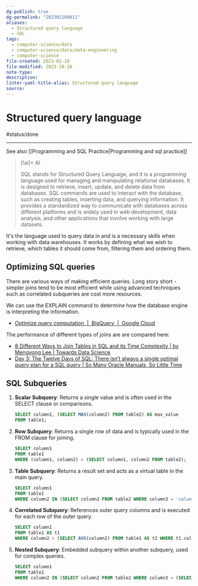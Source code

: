 ```yaml
---
dg-publish: true
dg-permalink: "202302100011"
aliases:
  - Structured query language
  - SQL
tags:
  - computer-science/data
  - computer-science/data/data-engineering
  - computer-science
file-created: 2023-02-10
file-modified: 2023-10-10
note-type: 
description: 
linter-yaml-title-alias: Structured query language
source: 
---
```


# Structured query language

#status/done

---

See also [[Programming and SQL Practice|Programming and sql practice]]

> [!ai]+ AI
>
> SQL stands for Structured Query Language, and it is a programming language used for managing and manipulating relational databases. It is designed to retrieve, insert, update, and delete data from databases. SQL commands are used to interact with the database, such as creating tables, inserting data, and querying information. It provides a standardized way to communicate with databases across different platforms and is widely used in web development, data analysis, and other applications that involve working with large datasets.

It's the language used to query data in and is a necessary skills when working with data warehouses. It works by defining what we wish to retrieve, which tables it should come from, filtering them and ordering them.

## Optimizing SQL queries

There are various ways of making efficient queries. Long story short - simpler joins tend to be most efficient while using advanced techniques such as correlated subqueries are cost more resources.

We can use the EXPLAIN command to determine how the database engine is interpreting the information.
- [Optimize query computation  |  BigQuery  |  Google Cloud](https://cloud.google.com/bigquery/docs/best-practices-performance-compute)

The performance of different types of joins are are compared here:
- [8 Different Ways to Join Tables in SQL and its Time Complexity | by Mengyong Lee | Towards Data Science](https://towardsdatascience.com/sql-complexity-and-8-different-ways-to-join-tables-22ed7ae0060c#:~:text=TLDR%3A%20The%20most%20efficient%20join,methods%20of%20joins%2C%20read%20further.&text=Relational%20algebra%20is%20the%20most,natural%20way%20to%20do%20so.)
- [Day 3: The Twelve Days of SQL: There isn’t always a single optimal query plan for a SQL query | So Many Oracle Manuals, So Little Time](https://iggyfernandez.wordpress.com/2011/12/02/day-3-twelve-days-of-sql-there-isnt-always-a-single-optimal-query-plan-for-a-sql-query/)

## SQL Subqueries

1. **Scalar Subquery**: Returns a single value and is often used in the SELECT clause or comparisons.

   ```sql
   SELECT column1, (SELECT MAX(column2) FROM table2) AS max_value
   FROM table1;
   ```

2. **Row Subquery**: Returns a single row of data and is typically used in the FROM clause for joining.

   ```sql
   SELECT column1
   FROM table1
   WHERE (column1, column2) = (SELECT column1, column2 FROM table2);
   ```

3. **Table Subquery**: Returns a result set and acts as a virtual table in the main query.

   ```sql
   SELECT column1
   FROM table1
   WHERE column2 IN (SELECT column2 FROM table2 WHERE column3 = 'value');
   ```

4. **Correlated Subquery**: References outer query columns and is executed for each row of the outer query.

   ```sql
   SELECT column1
   FROM table1 AS t1
   WHERE column2 > (SELECT AVG(column2) FROM table1 AS t2 WHERE t1.column3 = t2.column3);
   ```

5. **Nested Subquery**: Embedded subquery within another subquery, used for complex queries.

   ```sql
   SELECT column1
   FROM table1
   WHERE column2 IN (SELECT column2 FROM table2 WHERE column3 = (SELECT MAX(column4) FROM table3));
   ```
